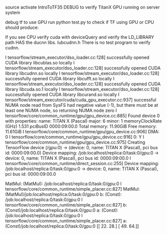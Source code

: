 source activate IntroToTF35
DEBUG to verify TitanX GPU running on server system

debug tf to use GPU run python test.py to check if TF using GPU or CPU should produce: 

If you see CPU verify cuda with deviceQuery and verify the LD_LIBRARY path HAS the ducnn libs. lubcudnn.h
There is no test program to verify cudnn. 


I tensorflow/stream_executor/dso_loader.cc:128] successfully opened CUDA library libcublas.so locally
I tensorflow/stream_executor/dso_loader.cc:128] successfully opened CUDA library libcudnn.so locally
I tensorflow/stream_executor/dso_loader.cc:128] successfully opened CUDA library libcufft.so locally
I tensorflow/stream_executor/dso_loader.cc:128] successfully opened CUDA library libcuda.so.1 locally
I tensorflow/stream_executor/dso_loader.cc:128] successfully opened CUDA library libcurand.so locally
I tensorflow/stream_executor/cuda/cuda_gpu_executor.cc:937] successful NUMA node read from SysFS had negative value (-1), but there must be at least one NUMA node, so returning NUMA node zero
I tensorflow/core/common_runtime/gpu/gpu_device.cc:885] Found device 0 with properties:
name: TITAN X (Pascal)
major: 6 minor: 1 memoryClockRate (GHz) 1.531
pciBusID 0000:09:00.0
Total memory: 11.90GiB
Free memory: 11.61GiB
I tensorflow/core/common_runtime/gpu/gpu_device.cc:906] DMA: 0
I tensorflow/core/common_runtime/gpu/gpu_device.cc:916] 0:   Y
I tensorflow/core/common_runtime/gpu/gpu_device.cc:975] Creating TensorFlow device (/gpu:0) -> (device: 0, name: TITAN X (Pascal), pci bus id: 0000:09:00.0)
Device mapping:
/job:localhost/replica:0/task:0/gpu:0 -> device: 0, name: TITAN X (Pascal), pci bus id: 0000:09:00.0
I tensorflow/core/common_runtime/direct_session.cc:255] Device mapping:
/job:localhost/replica:0/task:0/gpu:0 -> device: 0, name: TITAN X (Pascal), pci bus id: 0000:09:00.0

MatMul: (MatMul): /job:localhost/replica:0/task:0/gpu:0
I tensorflow/core/common_runtime/simple_placer.cc:827] MatMul: (MatMul)/job:localhost/replica:0/task:0/gpu:0
b: (Const): /job:localhost/replica:0/task:0/gpu:0
I tensorflow/core/common_runtime/simple_placer.cc:827] b: (Const)/job:localhost/replica:0/task:0/gpu:0
a: (Const): /job:localhost/replica:0/task:0/gpu:0
I tensorflow/core/common_runtime/simple_placer.cc:827] a: (Const)/job:localhost/replica:0/task:0/gpu:0
[[ 22.  28.]
 [ 49.  64.]]
